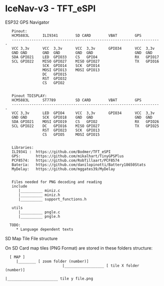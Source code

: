 # IceNav-v3 - TFT_eSPI
ESP32 GPS Navigator 

       Pinout:
       HCM5883L      ILI9341        SD CARD        VBAT        GPS
       --------------------------------------------------------------------
       VCC 3,3v      VCC  3,3v      VCC  3,3v      GPIO34      VCC  3,3v
       GND GND       GND  GND       GND  GND                   GND  GND
       SDA GPIO21    LED  GPIO33    CS   GPIO4                 RX   GPIO17
       SCL GPIO22    MISO GPIO27    MISO GPIO27                TX   GPIO16
                     SCK  GPIO14    SCK  GPIO14
                     MOSI GPIO13    MOSI GPIO13
                     DC   GPIO15
                     RST  GPIO32
                     CS   GPIO2


       Pinout TDISPLAY:
       HCM5883L      ST7789         SD CARD        VBAT        GPS
       --------------------------------------------------------------------
       VCC 3,3v      LED  GPIO4     VCC  3,3v      GPIO34      VCC  3,3v
       GND GND       SCK  GPIO18    GND  GND                   GND  GND
       SDA GPIO21    MOSI GPIO19    CS   GPIO2                 RX   GPIO26
       SCL GPIO22    DC   GPIO16    MISO GPIO27                TX   GPIO25
                     RST  GPIO23    SCK  GPIO13
                     CS   GPIO5     MOSI GPIO15
                     
                     
       Libraries:
       ILI9341 :  https://github.com/Bodmer/TFT_eSPI
       GPS:       https://github.com/mikalhart/TinyGPSPlus
       PCF8574:   https://github.com/RobTillaart/PCF8574
       Batería:   https://github.com/danilopinotti/Battery18650Stats
       MyDelay:   https://github.com/mggates39/MyDelay


       Files needed for PNG decoding and reading
       include
          |__________ miniz.c
          |__________ miniz.h
          |__________ support_functions.h
       
       utils
          |__________ pngle.c
          |__________ pngle.h

      TODO:
         * Language dependent texts

SD Map Tile File structure

On SD Card map tiles (PNG Format) are stored in these folders structure:

      [ MAP ]
         |________ [ zoom folder (number)]
                              |__________________ [ tile X folder (number)]
                                                             |_______________________ tile y file.png
